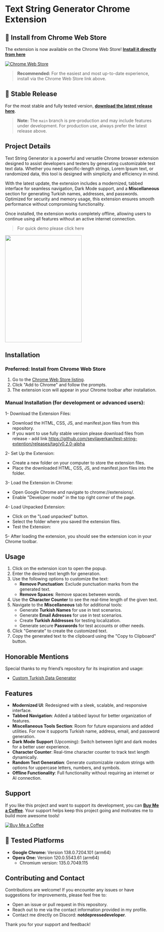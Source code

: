 # Text String Generator Chrome Extension

## 🛒 Install from Chrome Web Store

The extension is now available on the Chrome Web Store! [**Install it directly from here**](<https://chromewebstore.google.com/detail/test-string-generator/dncchfcbdengdgodhbjmakoaiildjigl?authuser=0&hl=tr>)

[![Chrome Web Store](https://img.shields.io/chrome-web-store/v/dncchfcbdengdgodhbjmakoaiildjigl?style=for-the-badge&logo=google-chrome)](<https://chromewebstore.google.com/detail/test-string-generator/dncchfcbdengdgodhbjmakoaiildjigl?authuser=0&hl=tr>)

> **Recommended:** For the easiest and most up-to-date experience, install via the Chrome Web Store link above.

## 🚀 Stable Release

For the most stable and fully tested version, [**download the latest release here**](https://github.com/sevilayerkan/test-string-extention/releases/tag/v0.2.0-alpha).

> **Note:** The `main` branch is pre-production and may include features under development. For production use, always prefer the latest release above.

## Project Details

Text String Generator is a powerful and versatile Chrome browser extension designed to assist developers and testers by generating customizable test text data. Whether you need specific-length strings, Lorem Ipsum text, or randomized data, this tool is designed with simplicity and efficiency in mind. 

With the latest update, the extension includes a modernized, tabbed interface for seamless navigation, Dark Mode support, and a **Miscellaneous** section for generating Turkish names, addresses, and passwords. Optimized for security and memory usage, this extension ensures smooth performance without compromising functionality.

Once installed, the extension works completely offline, allowing users to continue using all features without an active internet connection.

> For quick demo please click here
<img src="https://github.com/user-attachments/assets/cdfbb4df-f148-4ab2-bc51-e5199f01368a" width="250" height="350"/>

## Installation

### Preferred: Install from Chrome Web Store

1. Go to the [Chrome Web Store listing](<CHROME_WEB_STORE_URL_PLACEHOLDER>).
2. Click "Add to Chrome" and follow the prompts.
3. The extension icon will appear in your Chrome toolbar after installation.

### Manual Installation (for development or advanced users):

1- Download the Extension Files:

- Download the HTML, CSS, JS, and manifest.json files from this repository.
- If you want to use fully stable version please download files from release - add link  https://github.com/sevilayerkan/test-string-extention/releases/tag/v0.2.0-alpha

2- Set Up the Extension:

- Create a new folder on your computer to store the extension files.
- Place the downloaded HTML, CSS, JS, and manifest.json files into the folder.

3- Load the Extension in Chrome:

- Open Google Chrome and navigate to chrome://extensions/.
- Enable "Developer mode" in the top right corner of the page.

4- Load Unpacked Extension:

- Click on the "Load unpacked" button.
- Select the folder where you saved the extension files.
- Test the Extension:

5- After loading the extension, you should see the extension icon in your Chrome toolbar.

## Usage

1. Click on the extension icon to open the popup.
2. Enter the desired text length for generation.
3. Use the following options to customize the text:
   - **Remove Punctuation**: Exclude punctuation marks from the generated text.
   - **Remove Spaces**: Remove spaces between words.
4. Use the **Character Counter** to see the real-time length of the given text.
5. Navigate to the **Miscellaneous** tab for additional tools:
   - Generate **Turkish Names** for use in test scenarios.
   - Generate **Email Adresses** for use in test scenarios.
   - Create **Turkish Addresses** for testing localization.
   - Generate secure **Passwords** for test accounts or other needs.
6. Click "Generate" to create the customized text.
7. Copy the generated text to the clipboard using the "Copy to Clipboard" button.

## Honorable Mentions

Special thanks to my friend’s repository for its inspiration and usage: 

- [Custom Turkish Data Generator](https://github.com/tw4/responserun-mock)

## Features

- **Modernized UI**: Redesigned with a sleek, scalable, and responsive interface.
- **Tabbed Navigation**: Added a tabbed layout for better organization of features.
- **Miscellaneous Tools Section**: Room for future expansions and added utilities. For now it supports Turkish name, address, email, and password generation.
- **Dark Mode Support** (Upcoming): Switch between light and dark modes for a better user experience. 
- **Character Counter**: Real-time character counter to track text length dynamically.
- **Random Text Generation**: Generate customizable random strings with options for uppercase letters, numbers, and symbols.
- **Offline Functionality**: Full functionality without requiring an internet or AI connection.

## Support

If you like this project and want to support its development, you can **[Buy Me a Coffee](https://buymeacoffee.com/notdepressedeveloper)**. Your support helps keep this project going and motivates me to build more awesome tools!

[![Buy Me a Coffee](https://img.shields.io/badge/Buy%20Me%20a%20Coffee-Support-yellow?style=for-the-badge&logo=buy-me-a-coffee)](https://buymeacoffee.com/notdepressedeveloper)

## 🧪 Tested Platforms

- **Google Chrome:** Version 138.0.7204.101 (arm64)
- **Opera One:** Version 120.0.5543.61 (arm64)
  - Chromium version: 135.0.7049.115

## Contributing and Contact

Contributions are welcome! If you encounter any issues or have suggestions for improvements, please feel free to:

- Open an issue or pull request in this repository.
- Reach out to me via the contact information provided in my profile.
- Contact me directly on Discord: **notdepressedeveloper**.

Thank you for your support and feedback!
